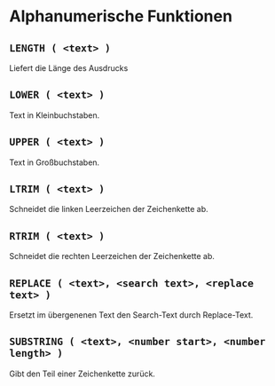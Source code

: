 # Alphanumerische Funktionen

## `LENGTH ( <text> )`

Liefert die Länge des Ausdrucks

## `LOWER ( <text> )`

Text in Kleinbuchstaben.

## `UPPER ( <text> )`

Text in Großbuchstaben.

## `LTRIM ( <text> )`

Schneidet die linken Leerzeichen der Zeichenkette ab.

## `RTRIM ( <text> )`

Schneidet die rechten Leerzeichen der Zeichenkette ab.

## `REPLACE ( <text>, <search text>, <replace text> )`

Ersetzt im übergenenen Text den Search-Text durch Replace-Text.

## `SUBSTRING ( <text>, <number start>, <number length> )`

Gibt den Teil einer Zeichenkette zurück.
